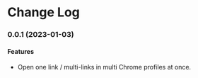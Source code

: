 # Change Log

### 0.0.1 (2023-01-03)

#### Features

- Open one link / multi-links in multi Chrome profiles at once.
